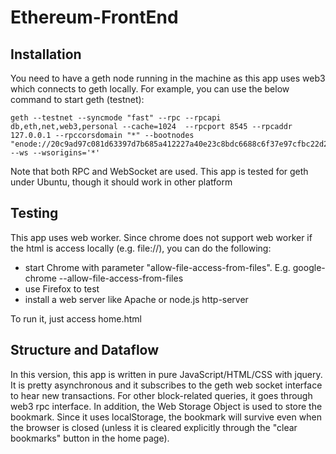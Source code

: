 # Ethereum-FrontEnd

## Installation

You need to have a geth node running in the machine as this app uses web3 which connects to geth locally. For example, you can use the below command to start geth (testnet):

```
geth --testnet --syncmode "fast" --rpc --rpcapi db,eth,net,web3,personal --cache=1024  --rpcport 8545 --rpcaddr 127.0.0.1 --rpccorsdomain "*" --bootnodes "enode://20c9ad97c081d63397d7b685a412227a40e23c8bdc6688c6f37e97cfbc22d2b4d1db1510d8f61e6a8866ad7f0e17c02b14182d37ea7c3c8b9c2683aeb6b733a1@52.169.14.227:30303,enode://6ce05930c72abc632c58e2e4324f7c7ea478cec0ed4fa2528982cf34483094e9cbc9216e7aa349691242576d552a2a56aaeae426c5303ded677ce455ba1acd9d@13.84.180.240:30303" --ws --wsorigins='*'
```

Note that both RPC and WebSocket are used. This app is tested for geth under Ubuntu, though it should work in other platform

## Testing
This app uses web worker. Since chrome does not support web worker if the html is access locally (e.g. file://), you can do the following:
- start Chrome with parameter "allow-file-access-from-files". E.g. google-chrome --allow-file-access-from-files
- use Firefox to test
- install a web server like Apache or node.js http-server

To run it, just access home.html

## Structure and Dataflow
In this version, this app is written in pure JavaScript/HTML/CSS with jquery. It is pretty asynchronous and it subscribes to the geth web socket interface to hear new transactions. For other block-related queries, it goes through web3 rpc interface. In addition, the Web Storage Object is used to store the bookmark. Since it uses localStorage, the bookmark will survive even when the browser is closed (unless it is cleared explicitly through the "clear bookmarks" button in the home page).
